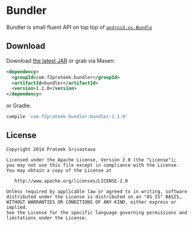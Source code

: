 Bundler
=======

Bundler is small fluent API on top top of [`android.os.Bundle`](http://developer.android.com/reference/android/os/Bundle.html)

Download
--------

Download [the latest JAR][1] or grab via Maven:

```xml
<dependency>
  <groupId>com.f2prateek.bundler</groupId>
  <artifactId>bundler</artifactId>
  <version>1.1.0</version>
</dependency>
```
or Gradle:
```groovy
compile 'com.f2prateek.bundler:bundler:1.1.0'
```


License
-------

    Copyright 2014 Prateek Srivastava

    Licensed under the Apache License, Version 2.0 (the "License");
    you may not use this file except in compliance with the License.
    You may obtain a copy of the License at

       http://www.apache.org/licenses/LICENSE-2.0

    Unless required by applicable law or agreed to in writing, software
    distributed under the License is distributed on an "AS IS" BASIS,
    WITHOUT WARRANTIES OR CONDITIONS OF ANY KIND, either express or implied.
    See the License for the specific language governing permissions and
    limitations under the License.



 [1]: http://repository.sonatype.org/service/local/artifact/maven/redirect?r=central-proxy&g=com.f2prateek.bundler&a=bundler&v=LATEST
